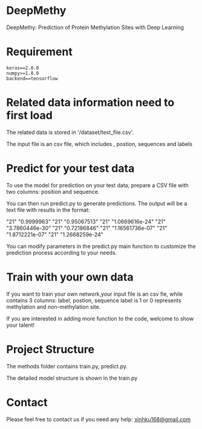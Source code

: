 
DeepMethy
=========
DeepMethy: Prediction of Protein Methylation Sites with Deep Learning

<!--Developer: XinCheng  from  Data Science and Big Data Technology, College of Software, Jilin University-->

Requirement
=========
    keras==2.0.0
    numpy>=1.8.0
    backend==tensorflow
    
Related data information need to first load
=========
The related data is stored in '/dataset/test_file.csv'.

The input file is an csv file, which includes , postion, sequences and labels

Predict for your test data
=========
To use the model for prediction on your test data, prepare a CSV file with two columns: position and sequence. 

You can then run predict.py to generate predictions. The output will be a text file with results in the format:

"21"	"0.9999963"
"21"	"0.95067513"
"21"	"1.0669616e-24"
"21"	"3.7860446e-30"
"21"	"0.72186846"
"21"	"1.16561736e-07"
"21"	"1.8712221e-07"
"21"	"1.2668259e-24"

You can modify parameters in the predict.py main function to customize the prediction process according to your needs.

Train with your own data
=====
If you want to train your own network,your input file is an csv fie, while contains 3 columns:
label,  postion, sequence
label is 1 or 0 represents methylation and non-methylation site.

If you are interested in adding more function to the code, welcome to show your talent!

Project Structure
==============

The methods folder contains train.py, predict.py.

The detailed model structure is shown in the train.py



Contact
=========
Please feel free to contact us if you need any help: xinhku168@gmail.com

